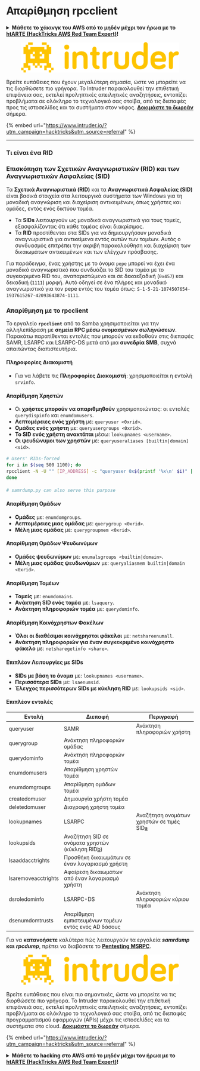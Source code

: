 # Απαρίθμηση rpcclient

<details>

<summary><strong>Μάθετε το χάκινγκ του AWS από το μηδέν μέχρι τον ήρωα με το</strong> <a href="https://training.hacktricks.xyz/courses/arte"><strong>htARTE (HackTricks AWS Red Team Expert)</strong></a><strong>!</strong></summary>

* Εργάζεστε σε μια **εταιρεία κυβερνοασφάλειας**; Θέλετε να δείτε την **εταιρεία σας να διαφημίζεται στο HackTricks**; Ή θέλετε να έχετε πρόσβαση στην **τελευταία έκδοση του PEASS ή να κατεβάσετε το HackTricks σε μορφή PDF**; Ελέγξτε τα [**ΠΑΚΕΤΑ ΣΥΝΔΡΟΜΗΣ**](https://github.com/sponsors/carlospolop)!
* Ανακαλύψτε την [**Οικογένεια PEASS**](https://opensea.io/collection/the-peass-family), τη συλλογή μας από αποκλειστικά [**NFTs**](https://opensea.io/collection/the-peass-family)
* Αποκτήστε το [**επίσημο PEASS & HackTricks swag**](https://peass.creator-spring.com)
* **Εγγραφείτε** στην [**💬**](https://emojipedia.org/speech-balloon/) [**ομάδα Discord**](https://discord.gg/hRep4RUj7f) ή στην [**ομάδα telegram**](https://t.me/peass) ή **ακολουθήστε** με στο **Twitter** 🐦[**@carlospolopm**](https://twitter.com/hacktricks_live)**.**
* **Μοιραστείτε τα χάκινγκ κόλπα σας υποβάλλοντας PRs στο [αποθετήριο hacktricks](https://github.com/carlospolop/hacktricks) και [αποθετήριο hacktricks-cloud](https://github.com/carlospolop/hacktricks-cloud)**.

</details>

<figure><img src="/.gitbook/assets/image (675).png" alt=""><figcaption></figcaption></figure>

Βρείτε ευπάθειες που έχουν μεγαλύτερη σημασία, ώστε να μπορείτε να τις διορθώσετε πιο γρήγορα. Το Intruder παρακολουθεί την επιθετική επιφάνεια σας, εκτελεί προληπτικές απειλητικές αναζητήσεις, εντοπίζει προβλήματα σε ολόκληρο το τεχνολογικό σας στοίβα, από τις διεπαφές προς τις ιστοσελίδες και τα συστήματα στον νέφος. [**Δοκιμάστε το δωρεάν**](https://www.intruder.io/?utm\_source=referral\&utm\_campaign=hacktricks) σήμερα.

{% embed url="https://www.intruder.io/?utm_campaign=hacktricks&utm_source=referral" %}

***

### **Τι είναι ένα RID**

### Επισκόπηση των Σχετικών Αναγνωριστικών (RID) και των Αναγνωριστικών Ασφαλείας (SID)

Τα **Σχετικά Αναγνωριστικά (RID)** και τα **Αναγνωριστικά Ασφαλείας (SID)** είναι βασικά στοιχεία στα λειτουργικά συστήματα των Windows για τη μοναδική αναγνώριση και διαχείριση αντικειμένων, όπως χρήστες και ομάδες, εντός ενός δικτύου τομέα.

- Τα **SIDs** λειτουργούν ως μοναδικά αναγνωριστικά για τους τομείς, εξασφαλίζοντας ότι κάθε τομέας είναι διακρίσιμος.
- Τα **RID** προστίθενται στα SIDs για να δημιουργήσουν μοναδικά αναγνωριστικά για αντικείμενα εντός αυτών των τομέων. Αυτός ο συνδυασμός επιτρέπει την ακριβή παρακολούθηση και διαχείριση των δικαιωμάτων αντικειμένων και των ελέγχων πρόσβασης.

Για παράδειγμα, ένας χρήστης με το όνομα `pepe` μπορεί να έχει ένα μοναδικό αναγνωριστικό που συνδυάζει το SID του τομέα με το συγκεκριμένο RID του, αναπαριστώμενο και σε δεκαεξαδική (`0x457`) και δεκαδική (`1111`) μορφή. Αυτό οδηγεί σε ένα πλήρες και μοναδικό αναγνωριστικό για τον pepe εντός του τομέα όπως: `S-1-5-21-1074507654-1937615267-42093643874-1111`.


### **Απαρίθμηση με το rpcclient**

Το εργαλείο **`rpcclient`** από το Samba χρησιμοποιείται για την αλληλεπίδραση με **σημεία RPC μέσω ονομασμένων σωληνώσεων**. Παρακάτω παρατίθενται εντολές που μπορούν να εκδοθούν στις διεπαφές SAMR, LSARPC και LSARPC-DS μετά από μια **συνεδρία SMB**, συχνά απαιτώντας διαπιστευτήρια.

#### Πληροφορίες Διακομιστή

* Για να λάβετε τις **Πληροφορίες Διακομιστή**: χρησιμοποιείται η εντολή `srvinfo`.

#### Απαρίθμηση Χρηστών

* Οι **χρήστες μπορούν να απαριθμηθούν** χρησιμοποιώντας: οι εντολές `querydispinfo` και `enumdomusers`.
* **Λεπτομέρειες ενός χρήστη** με: `queryuser <0xrid>`.
* **Ομάδες ενός χρήστη** με: `queryusergroups <0xrid>`.
* **Το SID ενός χρήστη ανακτάται** μέσω: `lookupnames <username>`.
* **Οι ψευδώνυμοι των χρηστών** με: `queryuseraliases [builtin|domain] <sid>`.
```bash
# Users' RIDs-forced
for i in $(seq 500 1100); do
rpcclient -N -U "" [IP_ADDRESS] -c "queryuser 0x$(printf '%x\n' $i)" | grep "User Name\|user_rid\|group_rid" && echo "";
done

# samrdump.py can also serve this purpose
```
#### Απαρίθμηση Ομάδων

* **Ομάδες** με: `enumdomgroups`.
* **Λεπτομέρειες μιας ομάδας** με: `querygroup <0xrid>`.
* **Μέλη μιας ομάδας** με: `querygroupmem <0xrid>`.

#### Απαρίθμηση Ομάδων Ψευδωνύμων

* **Ομάδες ψευδωνύμων** με: `enumalsgroups <builtin|domain>`.
* **Μέλη μιας ομάδας ψευδωνύμων** με: `queryaliasmem builtin|domain <0xrid>`.

#### Απαρίθμηση Τομέων

* **Τομείς** με: `enumdomains`.
* **Ανάκτηση SID ενός τομέα** με: `lsaquery`.
* **Ανάκτηση πληροφοριών τομέα** με: `querydominfo`.

#### Απαρίθμηση Κοινόχρηστων Φακέλων

* **Όλοι οι διαθέσιμοι κοινόχρηστοι φάκελοι** με: `netshareenumall`.
* **Ανάκτηση πληροφοριών για έναν συγκεκριμένο κοινόχρηστο φάκελο** με: `netsharegetinfo <share>`.

#### Επιπλέον Λειτουργίες με SIDs

* **SIDs με βάση το όνομα** με: `lookupnames <username>`.
* **Περισσότερα SIDs** με: `lsaenumsid`.
* **Έλεγχος περισσότερων SIDs με κύκληση RID** με: `lookupsids <sid>`.

#### **Επιπλέον εντολές**

| **Εντολή**           | **Διεπαφή**                                                                                                                                     | **Περιγραφή**                                                                                                                           |
| ------------------- | ------------------------------------------------------------------------------------------------------------------------------------------------- | ----------------------------------------------------------------------------------------------------------------------------------------- |
| queryuser           | SAMR                                                                                                                                              | Ανάκτηση πληροφοριών χρήστη                                                                                                                 |
| querygroup          | Ανάκτηση πληροφοριών ομάδας                                                                                                                        |                                                                                                                                           |
| querydominfo        | Ανάκτηση πληροφοριών τομέα                                                                                                                       |                                                                                                                                           |
| enumdomusers        | Απαρίθμηση χρηστών τομέα                                                                                                                            |                                                                                                                                           |
| enumdomgroups       | Απαρίθμηση ομάδων τομέα                                                                                                                           |                                                                                                                                           |
| createdomuser       | Δημιουργία χρήστη τομέα                                                                                                                             |                                                                                                                                           |
| deletedomuser       | Διαγραφή χρήστη τομέα                                                                                                                              |                                                                                                                                           |
| lookupnames         | LSARPC                                                                                                                                            | Αναζήτηση ονομάτων χρηστών σε τιμές SID[a](https://learning.oreilly.com/library/view/network-security-assessment/9781491911044/ch08.html#ch08fn8) |
| lookupsids          | Αναζήτηση SID σε ονόματα χρηστών (κύκληση RID[b](https://learning.oreilly.com/library/view/network-security-assessment/9781491911044/ch08.html#ch08fn9)) |                                                                                                                                           |
| lsaaddacctrights    | Προσθήκη δικαιωμάτων σε έναν λογαριασμό χρήστη                                                                                                      |                                                                                                                                           |
| lsaremoveacctrights | Αφαίρεση δικαιωμάτων από έναν λογαριασμό χρήστη                                                                                                     |                                                                                                                                           |
| dsroledominfo       | LSARPC-DS                                                                                                                                         | Ανάκτηση πληροφοριών κύριου τομέα                                                                                                        |
| dsenumdomtrusts     | Απαρίθμηση εμπιστευμένων τομέων εντός ενός AD δάσους                                                                                                 |                                                                                                                                           |

Για να **κατανοήσετε** καλύτερα πώς λειτουργούν τα εργαλεία _**samrdump**_ **και** _**rpcdump**_, πρέπει να διαβάσετε το [**Pentesting MSRPC**](../135-pentesting-msrpc.md).

<figure><img src="/.gitbook/assets/image (675).png" alt=""><figcaption></figcaption></figure>

Βρείτε ευπάθειες που είναι πιο σημαντικές, ώστε να μπορείτε να τις διορθώσετε πιο γρήγορα. Το Intruder παρακολουθεί την επιθετική επιφάνειά σας, εκτελεί προληπτικές απειλητικές αναζητήσεις, εντοπίζει προβλήματα σε ολόκληρο το τεχνολογικό σας στοίβα, από τις διεπαφές προγραμματισμού εφαρμογών (APIs) μέχρι τις ιστοσελίδες και τα συστήματα στο cloud. [**Δοκιμάστε το δωρεάν**](https://www.intruder.io/?utm\_source=referral\&utm\_campaign=hacktricks) σήμερα.

{% embed url="https://www.intruder.io/?utm_campaign=hacktricks&utm_source=referral" %}


<details>

<summary><strong>Μάθετε το hacking στο AWS από το μηδέν μέχρι τον ήρωα με το</strong> <a href="https://training.hacktricks.xyz/courses/arte"><strong>htARTE (HackTricks AWS Red Team Expert)</strong></a><strong>!</strong></summary>

* Εργάζεστε σε μια **εταιρεία κυβερνοασφάλειας**; Θέλετε να δείτε την **εταιρεία σας να διαφημίζεται στο HackTricks**; Ή θέλετε να έχετε πρόσβαση στην **τελευταία έκδοση του PEASS ή να κατεβάσετε το HackTricks σε μορφή PDF**; Ελέγξτε τα [**ΣΧΕΔΙΑ ΣΥΝΔΡΟΜΗΣ**](https://github.com/sponsors/carlospolop)!
* Ανακαλύψτε την [**Οικογένεια PEASS**](https://opensea.io/collection/the-peass-family), τη συλλογή μας από αποκλειστικά [**NFTs**](https://opensea.io/collection/the-peass-family)
* Αποκτήστε το [**επίσημο PEASS & HackTricks swag**](https://peass.creator-spring.com)
* **Εγγραφείτε στην** [**💬**](https://emojipedia.org/speech-balloon/) [**ομάδα Discord**](https://discord.gg/hRep4RUj7f) ή στην [**ομάδα telegram**](https://t.me/peass) ή **ακολουθήστε** με στο **Twitter** 🐦[**@carlospolopm**](https://twitter.com/hacktricks_live)**.**
* **Μοιραστείτε τα κόλπα σας στο hacking υποβάλλοντας PRs στο [αποθετήριο hacktricks](https://github.com/carlospolop/hacktricks) και [αποθετήριο hacktricks-cloud](https://github.com/carlospolop/hacktricks-cloud)**.

</details>
